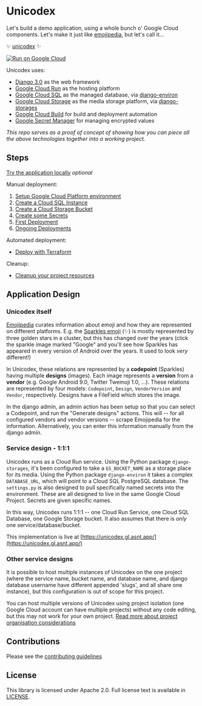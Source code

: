 # Unicodex

Let's build a demo application, using a whole bunch o' Google Cloud components. Let's make it just like [emojipedia](https://emojipedia.org/), but let's call it... 

✨ [unicodex](https://unicodex.gl.asnt.app/) ✨

[![Run on Google Cloud](https://deploy.cloud.run/button.svg)](https://deploy.cloud.run?branch=button)

Unicodex uses: 

 * [Django 3.0](https://docs.djangoproject.com/en/3.0/) as the web framework
 * [Google Cloud Run](https://cloud.google.com/run/) as the hosting platform
 * [Google Cloud SQL](https://cloud.google.com/sql/) as the managed database, via [django-environ](https://django-environ.readthedocs.io/en/latest/)
 * [Google Cloud Storage](https://cloud.google.com/storage/) as the media storage platform, via [django-storages](https://django-storages.readthedocs.io/en/latest/)
 * [Google Cloud Build](https://cloud.google.com/cloud-build/) for build and deployment automation
 * [Google Secret Manager](https://cloud.google.com/secret-manager/) for managing encrypted values

*This repo serves as a proof of concept of showing how you can piece all the above technologies together into a working project.*

## Steps

[Try the application locally](docs/00-test-local.md) *optional*

Manual deployment:

1. [Setup Google Cloud Platform environment](docs/10-setup-gcp.md)
1. [Create a Cloud SQL Instance](docs/20-setup-sql.md)
1. [Create a Cloud Storage Bucket](docs/30-setup-bucket.md)
1. [Create some Secrets](docs/40-setup-secrets.md)
1. [First Deployment](docs/50-first-deployment.md)
1. [Ongoing Deployments](docs/60-ongoing-deployments.md)

Automated deployment: 

* [Deploy with Terraform](docs/80-automation.md)

Cleanup: 

* [Cleanup your project resources](docs/90-cleanup.md)


## Application Design

### Unicodex itself

[Emojipedia](https://emojipedia.org/) curates information about emoji and how they are represented on different platforms. E.g. the [Sparkles emoji](https://emojipedia.org/sparkles/) (✨) is mostly represented by three golden stars in a cluster, but this has changed over the years (click the sparkle image marked "Google" and you'll see how Sparkles has appeared in every version of Android over the years. It used to look *very* different!)

In Unicodex, these relations are represented by a **codepoint** (Sparkles) having multiple **designs** (images). Each image represents a **version** from a **vendor** (e.g. Google Android 9.0, Twitter Twemoji 1.0, ...). These relations are represented by four models: `Codepoint`, `Design`, `VendorVersion` and `Vendor`, respectively. Designs have a FileField which stores the image. 

In the django admin, an admin action has been setup so that you can select a Codepoint, and run the "Generate designs" actions. This will -- for all configured vendors and vendor versions -- scrape Emojipedia for the information. Alternatively, you can enter this information manually from the django admin. 


### Service design - 1:1:1

Unicodex runs as a Cloud Run service. Using the Python package `django-storages`, it's been configured to take a `GS_BUCKET_NAME` as a storage place for its media. Using the Python package `django-environ` it takes a complex `DATABASE_URL`, which will point to a Cloud SQL PostgreSQL database. The `settings.py` is also designed to pull specifically named secrets into the environment. These are all designed to live in the same Google Cloud Project. Secrets are given specific names. 

In this way, Unicodex runs 1:1:1 -- one Cloud Run Service, one Cloud SQL Database, one Google Storage bucket. It also assumes that there is *only* one service/database/bucket. 

This implementation is live at [https://unicodex.gl.asnt.app/](https://unicodex.gl.asnt.app/)

### Other service designs

It is possible to host multiple instances of Unicodex on the one project (where the service name, bucket name, and database name, and django database username have different appended 'slugs', and all share one instance), but this configuration is out of scope for this project. 

You can host multiple versions of Unicodex using project isolation (one Google Cloud account can have multiple projects) without any code editing, but this may not work for your own project. [Read more about project organisation considerations](https://cloud.google.com/docs/enterprise/best-practices-for-enterprise-organizations#project-structure)


## Contributions

Please see the [contributing guidelines](CONTRIBUTING.md)

## License

This library is licensed under Apache 2.0. Full license text is available in [LICENSE](LICENSE).

